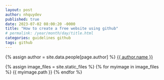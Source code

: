 ```yaml
---
layout: post
author: nhquydev
published: true
date: 2023-07-02 08:00:20 -0000
title: "How to create a free website using github"
# permalink: /year/month/day/title.html
categories: guidelines github
tags: github
---
```


{% assign author = site.data.people[page.author] %}
<a rel="author"
  href="https://twitter.com/{{ author.twitter }}"
  title="{{ author.name }}">
{{ author.name }}
</a>

{% assign image_files = site.static_files %}
{% for myimage in image_files %}
{{ myimage.path }}
{% endfor %}
